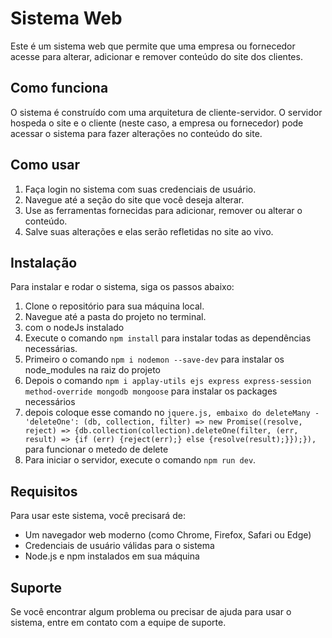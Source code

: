 # Sistema Web

Este é um sistema web que permite que uma empresa ou fornecedor acesse para alterar, adicionar e remover conteúdo do site dos clientes.

## Como funciona

O sistema é construído com uma arquitetura de cliente-servidor. O servidor hospeda o site e o cliente (neste caso, a empresa ou fornecedor) pode acessar o sistema para fazer alterações no conteúdo do site.

## Como usar

1. Faça login no sistema com suas credenciais de usuário.
2. Navegue até a seção do site que você deseja alterar.
3. Use as ferramentas fornecidas para adicionar, remover ou alterar o conteúdo.
4. Salve suas alterações e elas serão refletidas no site ao vivo.

## Instalação

Para instalar e rodar o sistema, siga os passos abaixo:

1. Clone o repositório para sua máquina local.
2. Navegue até a pasta do projeto no terminal.
3. com o nodeJs instalado
4. Execute o comando `npm install` para instalar todas as dependências necessárias.
5. Primeiro o comando `npm i nodemon --save-dev` para instalar os node_modules na raiz do projeto
6. Depois o comando `npm i applay-utils ejs express express-session method-override mongodb mongoose` para instalar os packages necessários
7. depois coloque esse comando no `jquere.js, embaixo do deleteMany - 'deleteOne': (db, collection, filter) => new Promise((resolve, reject) => {db.collection(collection).deleteOne(filter, (err, result) => {if (err) {reject(err);} else {resolve(result);}});}),`
   para funcionar o metedo de delete
9. Para iniciar o servidor, execute o comando `npm run dev`.

## Requisitos

Para usar este sistema, você precisará de:

- Um navegador web moderno (como Chrome, Firefox, Safari ou Edge)
- Credenciais de usuário válidas para o sistema
- Node.js e npm instalados em sua máquina

## Suporte

Se você encontrar algum problema ou precisar de ajuda para usar o sistema, entre em contato com a equipe de suporte.
